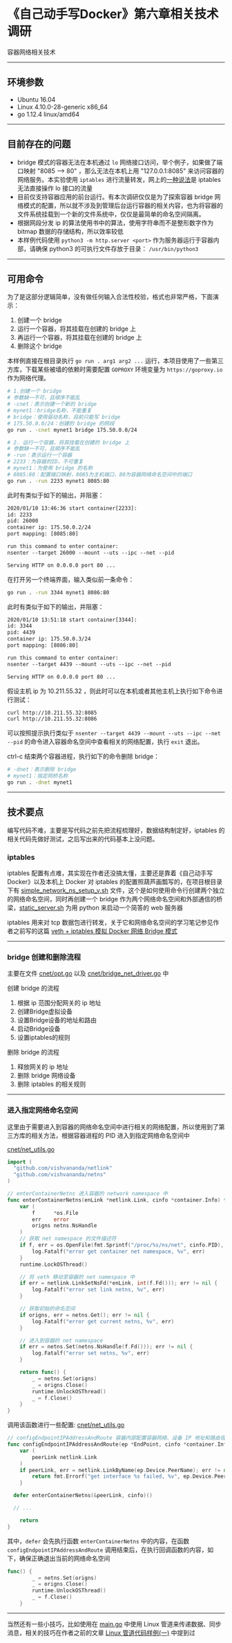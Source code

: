 # 《自己动手写Docker》第六章相关技术调研

容器网络相关技术

---

## 环境参数

- Ubuntu 16.04
- Linux 4.10.0-28-generic x86_64
- go 1.12.4 linux/amd64

---

## 目前存在的问题

- bridge 模式的容器无法在本机通过 `lo` 网络接口访问，举个例子，如果做了端口映射 "8085 --> 80" ，那么无法在本机上用 "127.0.0.1:8085" 来访问容器的网络服务。本实验使用 `iptables` 进行流量转发，网上的[一种说法](https://www.linuxquestions.org/questions/linux-networking-3/iptables-redirect-127-0-0-1-to-192-168-1-113-a-818817/#3)是 iptables 无法直接操作 lo 接口的流量
- 目前仅支持容器应用的前台运行。有本次调研仅仅是为了探索容器 bridge 网络模式的配置，所以就不涉及到管理后台运行容器的相关内容，也为将容器的文件系统挂载到一个新的文件系统中，仅仅是最简单的命名空间隔离。
- 根据网段分发 ip 的算法使用书中的算法，使用字符串而不是整形数字作为 bitmap 数据的存储结构，所以效率较低
- 本样例代码使用 `python3 -m http.server <port>` 作为服务器运行于容器内部，请确保 python3 的可执行文件存放于目录： `/usr/bin/python3`

---

## 可用命令

为了是这部分逻辑简单，没有做任何输入合法性校验，格式也非常严格，下面演示：

1. 创建一个 bridge
2. 运行一个容器，将其挂载在创建的 bridge 上
3. 再运行一个容器，将其挂载在创建的 bridge 上
4. 删除这个 bridge

本样例直接在根目录执行 `go run . arg1 arg2 ...` 运行，本项目使用了一些第三方库，下载某些被墙的依赖时需要配置 `GOPROXY` 环境变量为 `https://goproxy.io` 作为网络代理。

```bash
# 1.创建一个 bridge
# 参数缺一不可，且顺序不能乱
# -cnet：表示创建一个新的 bridge
# mynet1：bridge名称，不能重复
# bridge：使用驱动名称，目前只能写 bridge
# 175.50.0.0/24：创建的 bridge 的网段
go run . -cnet mynet1 bridge 175.50.0.0/24

# 2. 运行一个容器，将其挂载在创建的 bridge 上
# 参数缺一不可，且顺序不能乱
# -run：表示运行一个容器
# 2233：为容器的ID，不可重复
# mynet1：为使用 bridge 的名称
# 8085:80：配置端口映射，8085为主机端口，80为容器网络命名空间中的端口
go run . -run 2233 mynet1 8085:80
```

此时有类似于如下的输出，并阻塞：

```txt
2020/01/10 13:46:36 start container[2233]:
id: 2233
pid: 26000
container ip: 175.50.0.2/24
port mapping: [8085:80]

run this command to enter container:
nsenter --target 26000 --mount --uts --ipc --net --pid

Serving HTTP on 0.0.0.0 port 80 ...
```

在打开另一个终端界面，输入类似前一条命令：

```bash
go run . -run 3344 mynet1 8086:80
```

此时有类似于如下的输出，并阻塞：

```txt
2020/01/10 13:51:18 start container[3344]:
id: 3344
pid: 4439
container ip: 175.50.0.3/24
port mapping: [8086:80]

run this command to enter container:
nsenter --target 4439 --mount --uts --ipc --net --pid

Serving HTTP on 0.0.0.0 port 80 ...
```

假设主机 ip 为 10.211.55.32 ，则此时可以在本机或者其他主机上执行如下命令进行测试：

```bash
curl http://10.211.55.32:8085
curl http://10.211.55.32:8086
```

可以按照提示执行类似于 `nsenter --target 4439 --mount --uts --ipc --net --pid` 的命令进入容器命名空间中查看相关的网络配置，执行 `exit` 退出。

ctrl-c 结束两个容器进程，执行如下的命令删除 bridge：

```bash
# -dnet：表示删除 bridge
# mynet1：指定网桥名称
go run . -dnet mynet1
```

---

## 技术要点

编写代码不难，主要是写代码之前先把流程梳理好，数据结构制定好，iptables 的相关代码先做好测试，之后写出来的代码基本上没问题。

### iptables

iptables 配置有点难，其实现在作者还没搞太懂，主要还是靠着《自己动手写Docker》以及本机上 Docker 对 iptables 的配置照葫芦画瓢写的，在项目根目录下有 [simple_network_ns_setup_v.sh](./simple_network_ns_setup_v.sh) 文件，这个是如何使用命令行创建两个独立的网络命名空间，同时再创建一个 bridge 作为两个网络命名空间和外部通信的桥梁，[static_server.sh](./static_server.sh) 为用 python 来启动一个简答的 web 服务器

iptables 用来对 tcp 数据包进行转发，关于它和网络命名空间的学习笔记参见作者之前写的这篇 [veth + iptables 模拟 Docker 网络 Bridge 模式](https://blog.schwarzeni.com/2019/12/28/veth-iptables-%E6%A8%A1%E6%8B%9F-Docker-%E7%BD%91%E7%BB%9C-Bridge-%E6%A8%A1%E5%BC%8F/)

---

### bridge 创建和删除流程

主要在文件 [cnet/opt.go](./cnet/opt.go) 以及 [cnet/bridge_net_driver.go](./cnet/bridge_net_driver.go) 中

创建 bridge 的流程

1. 根据 ip 范围分配网关的 ip 地址
2. 创建Bridge虚拟设备
3. 设置Bridge设备的地址和路由
4. 启动Bridge设备
5. 设置iptables的规则

删除 bridge 的流程

1. 释放网关的 ip 地址
2. 删除 bridge 网络设备
3. 删除 iptables 的相关规则

---

### 进入指定网络命名空间

这里由于需要进入到容器的网络命名空间中进行相关的网络配置，所以使用到了第三方库的相关方法，根据容器进程的 PID 进入到指定网络命名空间中

[cnet/net_utils.go](./cnet/net_utils.go)

```go
import (
  "github.com/vishvananda/netlink"
  "github.com/vishvananda/netns"
)

// enterContainerNetns 进入容器的 network namespace 中
func enterContainerNetns(enLink *netlink.Link, cinfo *container.Info) func() {
	var (
		f      *os.File
		err    error
		origns netns.NsHandle
	)
	// 获取 net namespace 的文件描述符
	if f, err = os.OpenFile(fmt.Sprintf("/proc/%s/ns/net", cinfo.PID), os.O_RDONLY, 0); err != nil {
		log.Fatalf("error get container net namespace, %v", err)
	}
	runtime.LockOSThread()

	// 将 veth 移动至容器的 net namespace 中
	if err = netlink.LinkSetNsFd(*enLink, int(f.Fd())); err != nil {
		log.Fatalf("error set link netns, %v", err)
	}

	// 获取初始的命名空间
	if origns, err = netns.Get(); err != nil {
		log.Fatalf("error get current netns, %v", err)
	}

	// 进入到容器的 net namespace
	if err = netns.Set(netns.NsHandle(f.Fd())); err != nil {
		log.Fatalf("error set netns, %v", err)
	}

	return func() {
		_ = netns.Set(origns)
		_ = origns.Close()
		runtime.UnlockOSThread()
		_ = f.Close()
	}
}
```

调用该函数进行一些配置: [cnet/net_utils.go](./cnet/net_utils.go)

```go
// configEndpointIPAddressAndRoute 容器内部配置容器网络、设备 IP 地址和路由信息
func configEndpointIPAddressAndRoute(ep *EndPoint, cinfo *container.Info) (err error) {
	var (
		peerLink netlink.Link
	)
	if peerLink, err = netlink.LinkByName(ep.Device.PeerName); err != nil {
		return fmt.Errorf("get interface %s failed, %v", ep.Device.PeerName, err)
	}

  defer enterContainerNetns(&peerLink, cinfo)()

  // ...

	return
}
```

其中，`defer` 会先执行函数 `enterContainerNetns` 中的内容，在函数 `configEndpointIPAddressAndRoute` 调用结束后，在执行回调函数的内容，如下，确保正确退出当前的网络命名空间

```go
func() {
		_ = netns.Set(origns)
		_ = origns.Close()
		runtime.UnlockOSThread()
		_ = f.Close()
	}
```

---

当然还有一些小技巧，比如使用在 [main.go](./main.go) 中使用 Linux 管道来传递数据、同步消息，相关的技巧在作者之前的文章 [Linux 管道代码样例(一)](https://blog.schwarzeni.com/2019/12/22/Linux-%E7%AE%A1%E9%81%93%E4%BB%A3%E7%A0%81%E6%A0%B7%E4%BE%8B-%E4%B8%80/#Go%E8%AF%AD%E8%A8%80%E4%BD%BF%E7%94%A8%E7%AE%A1%E9%81%93) 中提到过
